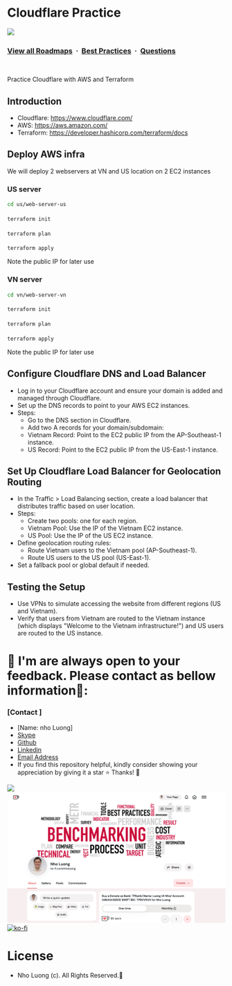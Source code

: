 # Cloudflare Practice
![](https://i.imgur.com/waxVImv.png)
### [View all Roadmaps](https://github.com/nholuongut/all-roadmaps) &nbsp;&middot;&nbsp; [Best Practices](https://github.com/nholuongut/all-roadmaps/blob/main/public/best-practices/) &nbsp;&middot;&nbsp; [Questions](https://www.linkedin.com/in/nholuong/)
<br/>

Practice Cloudflare with AWS and Terraform

## Introduction

- Cloudflare: https://www.cloudflare.com/
- AWS: https://aws.amazon.com/
- Terraform: https://developer.hashicorp.com/terraform/docs

## Deploy AWS infra
We will deploy 2 webservers at VN and US location on 2 EC2 instances

### US server

```bash
cd us/web-server-us

terraform init

terraform plan

terraform apply
```

Note the public IP for later use

### VN server

```bash
cd vn/web-server-vn

terraform init

terraform plan

terraform apply
```

Note the public IP for later use

## Configure Cloudflare DNS and Load Balancer

- Log in to your Cloudflare account and ensure your domain is added and managed through Cloudflare.
- Set up the DNS records to point to your AWS EC2 instances.
- Steps:
  - Go to the DNS section in Cloudflare.
  - Add two A records for your domain/subdomain:
  - Vietnam Record: Point to the EC2 public IP from the AP-Southeast-1 instance.
  - US Record: Point to the EC2 public IP from the US-East-1 instance.

## Set Up Cloudflare Load Balancer for Geolocation Routing

- In the Traffic > Load Balancing section, create a load balancer that distributes traffic based on user location.
- Steps:
  - Create two pools: one for each region.
  - Vietnam Pool: Use the IP of the Vietnam EC2 instance.
  - US Pool: Use the IP of the US EC2 instance.
- Define geolocation routing rules:
  - Route Vietnam users to the Vietnam pool (AP-Southeast-1).
  - Route US users to the US pool (US-East-1).
- Set a fallback pool or global default if needed.

## Testing the Setup

- Use VPNs to simulate accessing the website from different regions (US and Vietnam).
- Verify that users from Vietnam are routed to the Vietnam instance (which displays "Welcome to the Vietnam infrastructure!") and US users are routed to the US instance.

# 🚀 I'm are always open to your feedback.  Please contact as bellow information🌟:
### [Contact ]
* [Name: nho Luong]
* [Skype](luongutnho_skype)
* [Github](https://github.com/nholuongut/)
* [Linkedin](https://www.linkedin.com/in/nholuong/)
* [Email Address](luongutnho@hotmail.com)
* If you find this repository helpful, kindly consider showing your appreciation by giving it a star ⭐ Thanks! 💖

![](https://i.imgur.com/waxVImv.png)
![](Donate.png)
[![ko-fi](https://ko-fi.com/img/githubbutton_sm.svg)](https://ko-fi.com/nholuong)

# License
* Nho Luong (c). All Rights Reserved.🌟